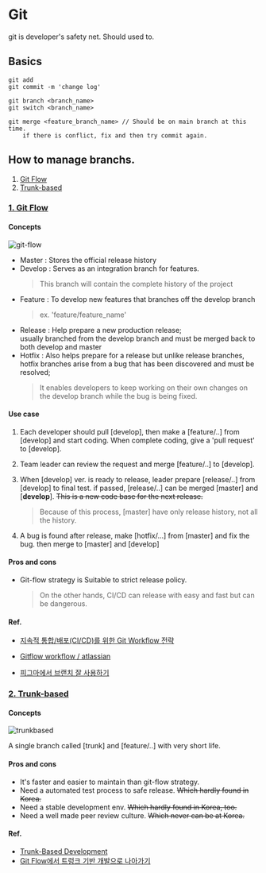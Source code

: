 <!-- @format -->

# Git

git is developer's safety net.
Should used to.

## Basics

```
git add
git commit -m 'change log'

git branch <branch_name>
git switch <branch_name>

git merge <feature_branch_name> // Should be on main branch at this time.
    if there is conflict, fix and then try commit again.

```

## How to manage branchs.

1. [Git Flow](#gitFlow)
1. [Trunk-based](#trunkBased)

### [1. Git Flow](#gitFlow)

#### Concepts

![git-flow](git_flow.png)

- Master : Stores the official release history
- Develop : Serves as an integration branch for features.
  > This branch will contain the complete history of the project
- Feature : To develop new features that branches off the develop branch
  > ex. 'feature/feature_name'
- Release : Help prepare a new production release;  
  usually branched from the develop branch and must be merged back to both develop and master
- Hotfix : Also helps prepare for a release but unlike release branches, hotfix branches arise from a bug that has been discovered and must be resolved;
  > It enables developers to keep working on their own changes on the develop branch while the bug is being fixed.

#### Use case

1. Each developer should pull [develop],
   then make a [feature/..] from [develop] and start coding.
   When complete coding, give a 'pull request' to [develop].

1. Team leader can review the request and merge [feature/..] to [develop].

1. When [develop] ver. is ready to release, leader prepare [release/..] from [develop] to final test. if passed, [release/..] can be merged [master] and [**develop**]. ~~This is a new code base for the next release.~~
   > Because of this process, [master] have only release history, not all the history.
1. A bug is found after release, make [hotfix/...] from [master] and fix the bug. then merge to [master] and [develop]

#### Pros and cons

- Git-flow strategy is Suitable to strict release policy.

  > On the other hands, CI/CD can release with easy and fast but can be dangerous.

#### Ref.

- [지속적 통합/배포(CI/CD)를 위한 Git Workflow 전략](https://blog.ull.im/engineering/2019/06/25/git-workflow-for-ci-cd.html)

- [Gitflow workflow / atlassian](https://www.atlassian.com/git/tutorials/comparing-workflows/gitflow-workflow)

- [피그마에서 브랜치 잘 사용하기](https://brunch.co.kr/@designsystemguy/5)

### [2. Trunk-based](#trunkBased)

#### Concepts

![trunkbased][trunkbased.png]

[trunkbased.png]: trunkbased.png

A single branch called [trunk] and [feature/..] with very short life.

#### Pros and cons

- It's faster and easier to maintain than git-flow strategy.
- Need a automated test process to safe release. ~~Which hardly found in Korea.~~
- Need a stable development env. ~~Which hardly found in Korea, too.~~
- Need a well made peer review culture. ~~Which never can be at Korea.~~

#### Ref.

- [Trunk-Based Development](https://trunkbaseddevelopment.com/)
- [Git Flow에서 트렁크 기반 개발으로 나아가기](https://tech.mfort.co.kr/blog/2022-08-05-trunk-based-development/)
